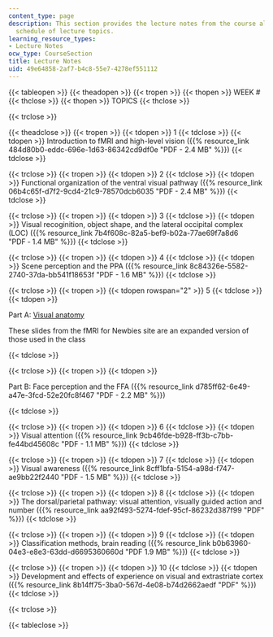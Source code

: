 ```yaml
---
content_type: page
description: This section provides the lecture notes from the course along with the
  schedule of lecture topics.
learning_resource_types:
- Lecture Notes
ocw_type: CourseSection
title: Lecture Notes
uid: 49e64858-2af7-b4c8-55e7-4278ef551112
---
```


{{< tableopen >}}
{{< theadopen >}}
{{< tropen >}}
{{< thopen >}}
WEEK #
{{< thclose >}}
{{< thopen >}}
TOPICS
{{< thclose >}}

{{< trclose >}}

{{< theadclose >}}
{{< tropen >}}
{{< tdopen >}}
1
{{< tdclose >}}
{{< tdopen >}}
Introduction to fMRI and high-level vision ({{% resource_link 484d80b0-eddc-696e-1d63-86342cd9df0e "PDF - 2.4 MB" %}})
{{< tdclose >}}

{{< trclose >}}
{{< tropen >}}
{{< tdopen >}}
2
{{< tdclose >}}
{{< tdopen >}}
Functional organization of the ventral visual pathway ({{% resource_link 06b4c65f-d7f2-9cd4-21c9-78570dcb6035 "PDF - 2.4 MB" %}})
{{< tdclose >}}

{{< trclose >}}
{{< tropen >}}
{{< tdopen >}}
3
{{< tdclose >}}
{{< tdopen >}}
Visual recoginition, object shape, and the lateral occipital complex (LOC) ({{% resource_link 7b4f608c-82a5-bef9-b02a-77ae69f7a8d6 "PDF ‑ 1.4 MB" %}})
{{< tdclose >}}

{{< trclose >}}
{{< tropen >}}
{{< tdopen >}}
4
{{< tdclose >}}
{{< tdopen >}}
Scene perception and the PPA ({{% resource_link 8c84326e-5582-2740-37da-bb541f18653f "PDF - 1.6 MB" %}})
{{< tdclose >}}

{{< trclose >}}
{{< tropen >}}
{{< tdopen rowspan="2" >}}
5
{{< tdclose >}}
{{< tdopen >}}


Part A: [Visual anatomy](http://www.fmri4newbies.com/retinotopic-and-early-visual-areas)

These slides from the fMRI for Newbies site are an expanded version of those used in the class


{{< tdclose >}}

{{< trclose >}}
{{< tropen >}}
{{< tdopen >}}


Part B: Face perception and the FFA ({{% resource_link d785ff62-6e49-a47e-3fcd-52e20fc8f467 "PDF - 2.2 MB" %}})


{{< tdclose >}}

{{< trclose >}}
{{< tropen >}}
{{< tdopen >}}
6
{{< tdclose >}}
{{< tdopen >}}
Visual attention ({{% resource_link 9cb46fde-b928-ff3b-c7bb-fe44bd45608c "PDF - 1.1 MB" %}})
{{< tdclose >}}

{{< trclose >}}
{{< tropen >}}
{{< tdopen >}}
7
{{< tdclose >}}
{{< tdopen >}}
Visual awareness ({{% resource_link 8cff1bfa-5154-a98d-f747-ae9bb22f2440 "PDF - 1.5 MB" %}})
{{< tdclose >}}

{{< trclose >}}
{{< tropen >}}
{{< tdopen >}}
8
{{< tdclose >}}
{{< tdopen >}}
The dorsal/parietal pathway: visual attention, visually guided action and number ({{% resource_link aa92f493-5274-fdef-95cf-86232d387f99 "PDF" %}})
{{< tdclose >}}

{{< trclose >}}
{{< tropen >}}
{{< tdopen >}}
9
{{< tdclose >}}
{{< tdopen >}}
Classification methods, brain reading ({{% resource_link b0b63960-04e3-e8e3-63dd-d6695360660d "PDF 1.9 MB" %}})
{{< tdclose >}}

{{< trclose >}}
{{< tropen >}}
{{< tdopen >}}
10
{{< tdclose >}}
{{< tdopen >}}
Development and effects of experience on visual and extrastriate cortex ({{% resource_link 8b14ff75-3ba0-567d-4e08-b74d2662aedf "PDF" %}})
{{< tdclose >}}

{{< trclose >}}

{{< tableclose >}}